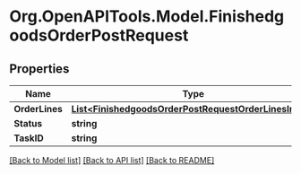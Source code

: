 # Org.OpenAPITools.Model.FinishedgoodsOrderPostRequest

## Properties

Name | Type | Description | Notes
------------ | ------------- | ------------- | -------------
**OrderLines** | [**List&lt;FinishedgoodsOrderPostRequestOrderLinesInner&gt;**](FinishedgoodsOrderPostRequestOrderLinesInner.md) |  | [optional] 
**Status** | **string** |  | [optional] 
**TaskID** | **string** |  | [optional] 

[[Back to Model list]](../README.md#documentation-for-models) [[Back to API list]](../README.md#documentation-for-api-endpoints) [[Back to README]](../README.md)

